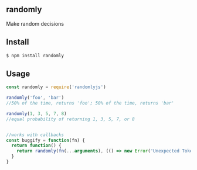 ## randomly

Make random decisions

## Install

```bash
$ npm install randomly
```

## Usage

```js
const randomly = require('randomlyjs')

randomly('foo', 'bar')
//50% of the time, returns 'foo'; 50% of the time, returns 'bar'

randomly(1, 3, 5, 7, 8)
//equal probability of returning 1, 3, 5, 7, or 8


//works with callbacks
const buggify = function(fn) {
  return function() {
    return randomly(fn(...arguments), (() => new Error('Unexpected Token:😏'))())
  }
}
```